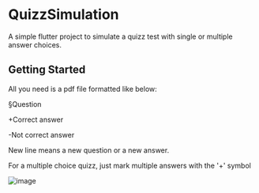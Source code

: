 # QuizzSimulation

A simple flutter project to simulate a quizz test with single or multiple answer choices.

## Getting Started

All you need is a pdf file formatted like below:


§Question

+Correct answer

-Not correct answer



New line means a new question or a new answer.

For a multiple choice quizz, just mark multiple answers with the '+' symbol

![image](https://user-images.githubusercontent.com/56390305/181925127-467ef68a-f6db-4dc0-951c-91e38c3512f9.png)

